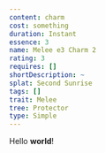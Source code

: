 ```yaml
---
content: charm
cost: something
duration: Instant
essence: 3
name: Melee e3 Charm 2
rating: 3
requires: []
shortDescription: ~
splat: Second Sunrise
tags: []
trait: Melee
tree: Protector
type: Simple
---
```


Hello **world**!
